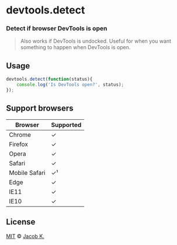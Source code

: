 # devtools.detect

### Detect if browser DevTools is open

> Also works if DevTools is undocked. Useful for when you want something to happen when DevTools is open.

## Usage

```javascript
devtools.detect(function(status){
	console.log('Is DevTools open?', status);
});
```

## Support browsers

| Browser	| Supported	|
| ------------- | -------------	|
| Chrome	| ✓		|
| Firefox	| ✓		|
| Opera		| ✓		|
| Safari	| ✓		|
| Mobile Safari	| ✓&sup1;	|
| Edge		| ✓		|
| IE11		| ✓		|
| IE10		| ✓ 		|

## License

[MIT](LICENSE) © [Jacob K.](http://lsdev.cf)
